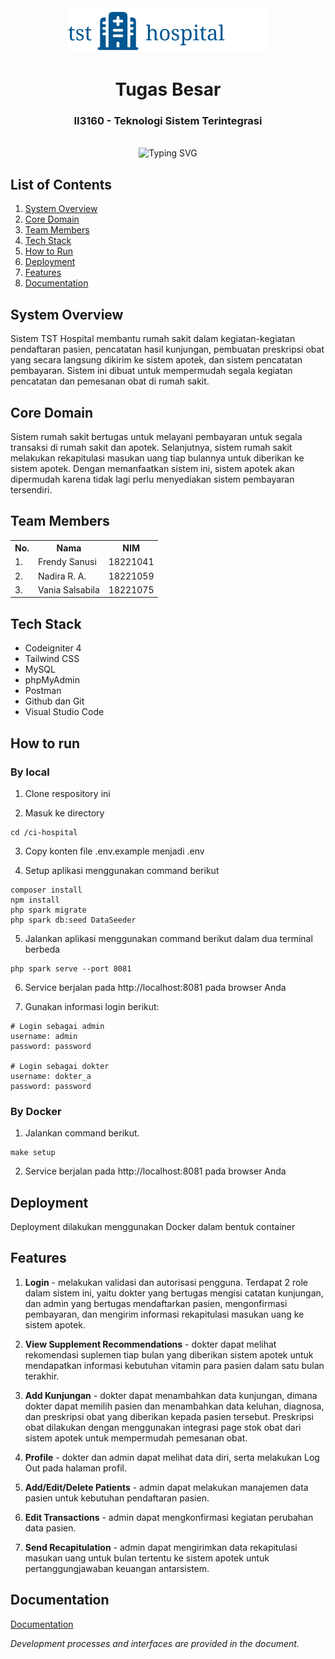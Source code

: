 <div align="center">
    <img  alt="logo" src="/public/img/hospital_logo.png"/>
    <h1>Tugas Besar</h1>
    <h3>II3160 - Teknologi Sistem Terintegrasi</h3>
</div>
<br>

<div align="center">
    <img src="https://readme-typing-svg.herokuapp.com?font=Itim&size=48&pause=1000&color=005792&center=true&vCenter=true&random=false&width=1000&height=60&lines=Teknologi+Sistem+-+Terintegrasi;Sistem+Rumah+Sakit;Sistem+Apotek" alt="Typing SVG">
</div>

## List of Contents

1. [System Overview](#system-overview)
2. [Core Domain](#core-domain)
3. [Team Members](#team-members)
4. [Tech Stack](#tech-stack)
5. [How to Run](#how-to-run)
6. [Deployment](#deployment)
7. [Features](#features)
8. [Documentation](#documentation)

## System Overview

Sistem TST Hospital membantu rumah sakit dalam kegiatan-kegiatan pendaftaran pasien, pencatatan hasil kunjungan, pembuatan preskripsi obat yang secara langsung dikirim ke sistem apotek, dan sistem pencatatan pembayaran. Sistem ini dibuat untuk mempermudah segala kegiatan pencatatan dan pemesanan obat di rumah sakit.

## Core Domain

Sistem rumah sakit bertugas untuk melayani pembayaran untuk segala transaksi di rumah sakit dan apotek. Selanjutnya, sistem rumah sakit melakukan rekapitulasi masukan uang tiap bulannya untuk diberikan ke sistem apotek. Dengan memanfaatkan sistem ini, sistem apotek akan dipermudah karena tidak lagi perlu menyediakan sistem pembayaran tersendiri. 

## Team Members

<table>
    <tr align="center">
        <th>No.</th>
        <th>Nama</th>
        <th>NIM</th>
    </tr>
    <tr>
        <td>1.</td>
        <td>Frendy Sanusi</td>
        <td>18221041</td>
    </tr>
    <tr>
        <td>2.</td>
        <td>Nadira R. A.</td>
        <td>18221059</td>
    </tr>
    <tr>
        <td>3.</td>
        <td>Vania Salsabila</td>
        <td>18221075</td>
    </tr>
</table>

## Tech Stack

- Codeigniter 4
- Tailwind CSS
- MySQL
- phpMyAdmin
- Postman
- Github dan Git
- Visual Studio Code

## How to run

### By local

1. Clone respository ini

2. Masuk ke directory

```
cd /ci-hospital
```

3. Copy konten file .env.example menjadi .env

4. Setup aplikasi menggunakan command berikut

```
composer install
npm install
php spark migrate
php spark db:seed DataSeeder
```

5. Jalankan aplikasi menggunakan command berikut dalam dua terminal berbeda
```
php spark serve --port 8081
```
6. Service berjalan pada http://localhost:8081 pada browser Anda

7. Gunakan informasi login berikut:
```
# Login sebagai admin
username: admin
password: password

# Login sebagai dokter
username: dokter_a
password: password
```

### By Docker

1. Jalankan command berikut.
```
make setup
```

2. Service berjalan pada http://localhost:8081 pada browser Anda


## Deployment
Deployment dilakukan menggunakan Docker dalam bentuk container

## Features

1. **Login** - melakukan validasi dan autorisasi pengguna. Terdapat 2 role dalam sistem ini, yaitu dokter yang bertugas mengisi catatan kunjungan, dan admin yang bertugas mendaftarkan pasien, mengonfirmasi pembayaran, dan mengirim informasi rekapitulasi masukan uang ke sistem apotek.

2. **View Supplement Recommendations** - dokter dapat melihat rekomendasi suplemen tiap bulan yang diberikan sistem apotek untuk mendapatkan informasi kebutuhan vitamin para pasien dalam satu bulan terakhir.

3. **Add Kunjungan** - dokter dapat menambahkan data kunjungan, dimana dokter dapat memilih pasien dan menambahkan data keluhan, diagnosa, dan preskripsi obat yang diberikan kepada pasien tersebut. Preskripsi obat dilakukan dengan menggunakan integrasi page stok obat dari sistem apotek untuk mempermudah pemesanan obat.

4. **Profile** - dokter dan admin dapat melihat data diri, serta melakukan Log Out pada halaman profil.

5. **Add/Edit/Delete Patients** - admin dapat melakukan manajemen data pasien untuk kebutuhan pendaftaran pasien.

6. **Edit Transactions** - admin dapat mengkonfirmasi kegiatan perubahan data pasien.

7. **Send Recapitulation** - admin dapat mengirimkan data rekapitulasi masukan uang untuk bulan tertentu ke sistem apotek untuk pertanggungjawaban keuangan antarsistem.
   

## Documentation
[Documentation](https://docs.google.com/document/d/11VVUq3s6EbKkoQnYY_Sl7ymabZufGoWuneDM68WyuzY/edit?usp=sharing)

*Development processes and interfaces are provided in the document.*
